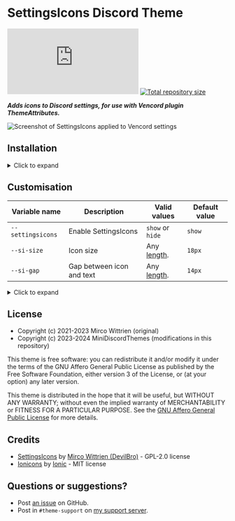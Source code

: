 [screenshot]:       https://github.com/MiniDiscordThemes/SettingsIcons/assets/8350274/7d68e35b-17c0-40e5-9605-84a4ddbba191

[css-length]:       https://developer.mozilla.org/en-US/docs/Web/CSS/length
[discord]:          https://discord.gg/uy8nKQVatp

[Vencord]:          https://github.com/Vendicated/Vencord

[shield-vc-dl]:     https://img.shields.io/github/downloads/MiniDiscordThemes/SettingsIcons/SettingsIcons.theme.css?color=purple&label=Downloads&style=flat-square
[shield-repo-size]: https://img.shields.io/github/repo-size/MiniDiscordThemes/SettingsIcons?label=Repository&style=flat-square "Total size"

[github]:           https://github.com/MiniDiscordThemes/SettingsIcons
[issues]:           https://github.com/MiniDiscordThemes/SettingsIcons/issues
[license]:          https://github.com/MiniDiscordThemes/SettingsIcons/blob/main/LICENSE
[.theme.css]:       https://github.com/MiniDiscordThemes/SettingsIcons/blob/main/SettingsIcons.theme.css

[release-vc-gh]:    https://github.com/MiniDiscordThemes/SettingsIcons/releases/latest/download/SettingsIcons.theme.css "Get latest release"

# SettingsIcons Discord Theme
[![Vencord GitHub downloads][shield-vc-dl]][release-vc-gh]
[![Total repository size][shield-repo-size]][github]

***Adds icons to Discord settings, for use with Vencord plugin ThemeAttributes.***

![Screenshot of SettingsIcons applied to Vencord settings][screenshot]

## Installation
<details><summary>Click to expand</summary>

⚠️ This theme is designed for use with [Vencord][Vencord]; other client mods are not supported.

Enable the `ThemeAttributes` plugin in `Settings` > `Vencord` > `Plugins`.
### Local
1. Download `SettingsIcons.theme.css`:
    - [GitHub][release-vc-gh]
2. Place the file in the themes folder:
    - `Settings` > `Vencord` > `Themes` > `Local Themes` > `Open Themes Folder`
3. Click `Load missing Themes` and toggle on the theme card.
### Online
1. Paste the link in `Settings` > `Vencord` > `Themes` > `Online Themes`:
    - `https://minidiscordthemes.github.io/SettingsIcons/SettingsIcons.theme.css`
</details>

## Customisation

| Variable name     | Description               | Valid values              | Default value |
| ----------------- | ------------------------- | ------------------------- | ------------- |
| `--settingsicons` | Enable SettingsIcons      | `show` or `hide`          | `show`        |
| `--si-size`       | Icon size                 | Any [length][css-length]. | `18px`        |
| `--si-gap`        | Gap between icon and text | Any [length][css-length]. | `14px`        |

<details><summary>Click to expand</summary>

#### Local
1. `Open Themes Folder` in `Settings` > `Vencord` > `Themes` > `Local Themes`
2. Open `SettingsIcons.theme.css` with your favourite text editor.
3. Edit the variable values and save.
#### Online
1. `Enable Custom CSS` in `Settings` > `Vencord` > `Vencord` and click `Open QuickCSS File`.
2. Copy and paste lines 15-20 of [`SettingsIcons.theme.css`][.theme.css].
3. Edit the variable values.
</details>

## License
- Copyright (c) 2021-2023 Mirco Wittrien (original)
- Copyright (c) 2023-2024 MiniDiscordThemes (modifications in this repository)

This theme is free software: you can redistribute it and/or modify it under the terms of the GNU Affero General Public License as published by the Free Software Foundation, either version 3 of the License, or (at your option) any later version.

This theme is distributed in the hope that it will be useful, but WITHOUT ANY WARRANTY; without even the implied warranty of MERCHANTABILITY or FITNESS FOR A PARTICULAR PURPOSE. See the [GNU Affero General Public License][license] for more details.

## Credits
[si]:               https://github.com/mwittrien/BetterDiscordAddons/blob/master/Themes/_res/SettingsIcons.css
[si-author]:        https://github.com/mwittrien

[ionicons]:         https://github.com/ionic-team/ionicons
[ionicons-author]:  https://github.com/ionic-team

- [SettingsIcons][si] by [Mirco Wittrien (DevilBro)][si-author] - GPL-2.0 license
- [Ionicons][ionicons] by [Ionic][ionicons-author] - MIT license

## Questions or suggestions?
- Post [an issue][issues] on GitHub.
- Post in `#theme-support` on [my support server][discord].